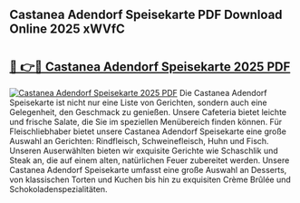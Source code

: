 ## Castanea Adendorf Speisekarte PDF Download Online 2025 xWVfC

# <h2><a href="http://gcdu7mr.nevu.top/?p=Castanea+Adendorf+Speisekarte">🔗 👉🔴 Castanea Adendorf Speisekarte 2025 PDF</a></h2>

[![Castanea Adendorf Speisekarte 2025 PDF](https://i.imgur.com/dBaPXMq.png)](http://gcdu7mr.nevu.top/?p=Castanea+Adendorf+Speisekarte)
Die Castanea Adendorf Speisekarte ist nicht nur eine Liste von Gerichten, sondern auch eine Gelegenheit, den Geschmack zu genießen. Unsere Cafeteria bietet leichte und frische Salate, die Sie im speziellen Menübereich finden können. Für Fleischliebhaber bietet unsere Castanea Adendorf Speisekarte eine große Auswahl an Gerichten: Rindfleisch, Schweinefleisch, Huhn und Fisch. Unseren Auserwählten bieten wir exquisite Gerichte wie Schaschlik und Steak an, die auf einem alten, natürlichen Feuer zubereitet werden. Unsere Castanea Adendorf Speisekarte umfasst eine große Auswahl an Desserts, von klassischen Torten und Kuchen bis hin zu exquisiten Crème Brûlée und Schokoladenspezialitäten.
